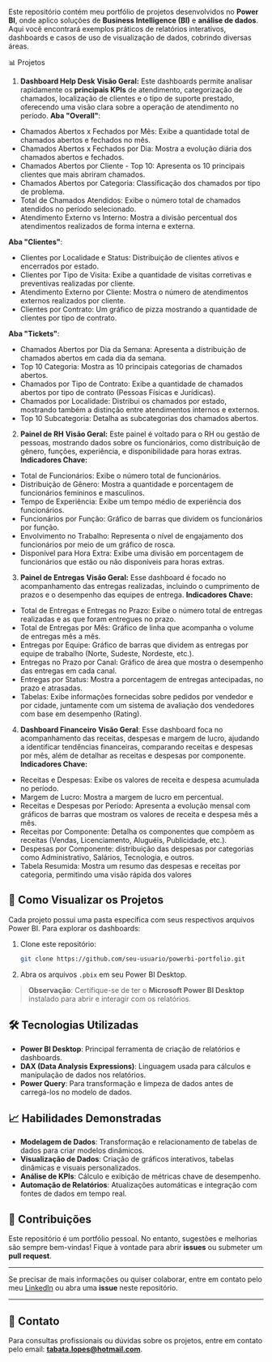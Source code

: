 Este repositório contém meu portfólio de projetos desenvolvidos no **Power BI**, onde aplico soluções de **Business Intelligence (BI)** e **análise de dados**. 
Aqui você encontrará exemplos práticos de relatórios interativos, dashboards e casos de uso de visualização de dados, cobrindo diversas áreas.

📊 Projetos

1. **Dashboard Help Desk**
**Visão Geral:** Este dashboards permite analisar rapidamente os **principais KPIs** de atendimento, categorização de chamados, localização de clientes e o tipo de suporte prestado, oferecendo uma visão clara sobre a operação de atendimento no período.
**Aba "Overall"**:
- Chamados Abertos x Fechados por Mês: Exibe a quantidade total de chamados abertos e fechados no mês.
- Chamados Abertos x Fechados por Dia: Mostra a evolução diária dos chamados abertos e fechados.
- Chamados Abertos por Cliente - Top 10: Apresenta os 10 principais clientes que mais abriram chamados.
- Chamados Abertos por Categoria: Classificação dos chamados por tipo de problema.
- Total de Chamados Atendidos: Exibe o número total de chamados atendidos no período selecionado.
- Atendimento Externo vs Interno: Mostra a divisão percentual dos atendimentos realizados de forma interna e externa.

**Aba "Clientes"**:
- Clientes por Localidade e Status: Distribuição de clientes ativos e encerrados por estado.
- Clientes por Tipo de Visita: Exibe a quantidade de visitas corretivas e preventivas realizadas por cliente.
- Atendimento Externo por Cliente: Mostra o número de atendimentos externos realizados por cliente.
- Clientes por Contrato: Um gráfico de pizza mostrando a quantidade de clientes por tipo de contrato.

**Aba "Tickets"**:
- Chamados Abertos por Dia da Semana: Apresenta a distribuição de chamados abertos em cada dia da semana.
- Top 10 Categoria: Mostra as 10 principais categorias de chamados abertos.
- Chamados por Tipo de Contrato: Exibe a quantidade de chamados abertos por tipo de contrato (Pessoas Físicas e Jurídicas).
- Chamados por Localidade: Distribui os chamados por estado, mostrando também a distinção entre atendimentos internos e externos.
- Top 10 Subcategoria: Detalha as subcategorias dos chamados abertos.


2. **Painel de RH**
**Visão Geral:** Este painel é voltado para o RH ou gestão de pessoas, mostrando dados sobre os funcionários, como distribuição de gênero, funções, experiência, e disponibilidade para horas extras.
**Indicadores Chave:**
- Total de Funcionários: Exibe o número total de funcionários.
- Distribuição de Gênero: Mostra a quantidade e porcentagem de funcionários femininos e masculinos.
- Tempo de Experiência: Exibe um tempo médio de experiência dos funcionários.
- Funcionários por Função: Gráfico de barras que dividem os funcionários por função.
- Envolvimento no Trabalho: Representa o nível de engajamento dos funcionários por meio de um gráfico de rosca.
- Disponível para Hora Extra: Exibe uma divisão em porcentagem de funcionários que estão ou não disponíveis para horas extras.

  
3. **Painel de Entregas**
**Visão Geral:** Esse dashboard é focado no acompanhamento das entregas realizadas, incluindo o cumprimento de prazos e o desempenho das equipes de entrega.
**Indicadores Chave:**
- Total de Entregas e Entregas no Prazo: Exibe o número total de entregas realizadas e as que foram entregues no prazo.
- Total de Entregas por Mês: Gráfico de linha que acompanha o volume de entregas mês a mês.
- Entregas por Equipe: Gráfico de barras que dividem as entregas por equipe de trabalho (Norte, Sudeste, Nordeste, etc.).
- Entregas no Prazo por Canal: Gráfico de área que mostra o desempenho das entregas em cada canal.
- Entregas por Status: Mostra a porcentagem de entregas antecipadas, no prazo e atrasadas.
- Tabelas: Exibe informações fornecidas sobre pedidos por vendedor e por cidade, juntamente com um sistema de avaliação dos vendedores com base em desempenho (Rating).


4. **Dashboard Financeiro**
**Visão Geral**: Esse dashboard foca no acompanhamento das receitas, despesas e margem de lucro, ajudando a identificar tendências financeiras, comparando receitas e despesas por mês, além de detalhar as receitas e despesas por componente.
**Indicadores Chave:**
- Receitas e Despesas: Exibe os valores de receita e despesa acumulada no período.
- Margem de Lucro: Mostra a margem de lucro em percentual.
- Receitas e Despesas por Período: Apresenta a evolução mensal com gráficos de barras que mostram os valores de receita e despesa mês a mês.
- Receitas por Componente: Detalha os componentes que compõem as receitas (Vendas, Licenciamento, Aluguéis, Publicidade, etc.).
- Despesas por Componente: distribuição das despesas por categorias como Administrativo, Salários, Tecnologia, e outros.
- Tabela Resumida: Mostra um resumo das despesas e receitas por categoria, permitindo uma visão rápida dos valores


## 🚀 Como Visualizar os Projetos
Cada projeto possui uma pasta específica com seus respectivos arquivos Power BI. Para explorar os dashboards:

1. Clone este repositório:
   ```bash
   git clone https://github.com/seu-usuario/powerbi-portfolio.git
   ```
2. Abra os arquivos `.pbix` em seu Power BI Desktop.

> **Observação**: Certifique-se de ter o **Microsoft Power BI Desktop** instalado para abrir e interagir com os relatórios.


## 🛠️ Tecnologias Utilizadas

- **Power BI Desktop**: Principal ferramenta de criação de relatórios e dashboards.
- **DAX (Data Analysis Expressions)**: Linguagem usada para cálculos e manipulação de dados nos relatórios.
- **Power Query**: Para transformação e limpeza de dados antes de carregá-los no modelo de dados.

  
## 📈 Habilidades Demonstradas

- **Modelagem de Dados**: Transformação e relacionamento de tabelas de dados para criar modelos dinâmicos.
- **Visualização de Dados**: Criação de gráficos interativos, tabelas dinâmicas e visuais personalizados.
- **Análise de KPIs**: Cálculo e exibição de métricas chave de desempenho.
- **Automação de Relatórios**: Atualizações automáticas e integração com fontes de dados em tempo real.


## 🤝 Contribuições

Este repositório é um portfólio pessoal. No entanto, sugestões e melhorias são sempre bem-vindas! Fique à vontade para abrir **issues** ou submeter um **pull request**.

---

Se precisar de mais informações ou quiser colaborar, entre em contato pelo meu [LinkedIn](https://www.linkedin.com/seu-perfil) ou abra uma **issue** neste repositório.

---

## 📧 Contato

Para consultas profissionais ou dúvidas sobre os projetos, entre em contato pelo email: **tabata.lopes@hotmail.com**.
